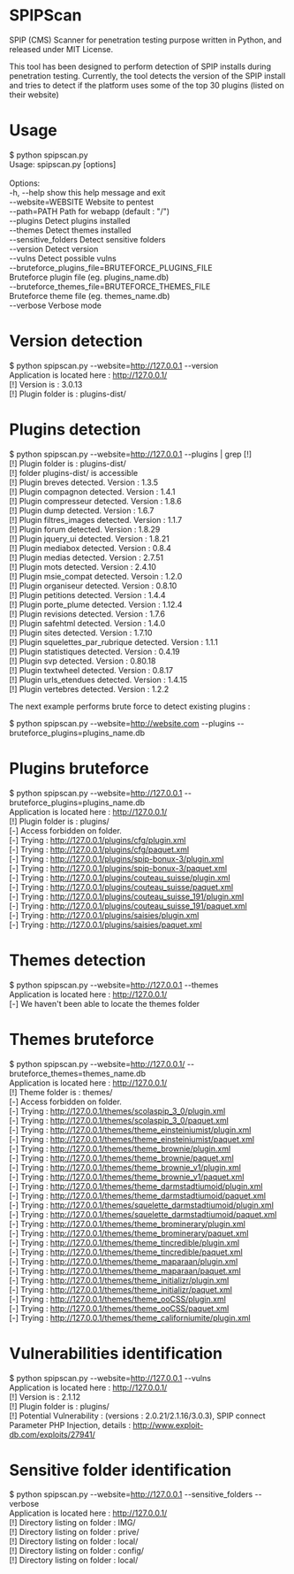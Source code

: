 SPIPScan
========

SPIP (CMS) Scanner for penetration testing purpose written in Python, and released under MIT License.

This tool has been designed to perform detection of SPIP installs during penetration testing. 
Currently, the tool detects the version of the SPIP install and tries to detect if the platform uses some of the top 30 plugins (listed on their website)


Usage
========

$ python spipscan.py <br />
Usage: spipscan.py [options]<br />
<br />
Options:<br />
  -h, --help            show this help message and exit<br />
  --website=WEBSITE     Website to pentest<br />
  --path=PATH           Path for webapp (default : "/")<br />
  --plugins             Detect plugins installed<br />
  --themes              Detect themes installed<br />
  --sensitive_folders   Detect sensitive folders<br />
  --version             Detect version<br />
  --vulns               Detect possible vulns<br />
  --bruteforce_plugins_file=BRUTEFORCE_PLUGINS_FILE<br />
                        Bruteforce plugin file (eg. plugins_name.db)<br />
  --bruteforce_themes_file=BRUTEFORCE_THEMES_FILE<br />
                        Bruteforce theme file (eg. themes_name.db)<br />
  --verbose             Verbose mode<br />

                        

Version detection
========
$ python spipscan.py --website=http://127.0.0.1 --version<br />
Application is located here : http://127.0.0.1/<br />
[!] Version is : 3.0.13<br />
[!] Plugin folder is : plugins-dist/<br />



Plugins detection
========
$ python spipscan.py --website=http://127.0.0.1 --plugins | grep [!]<br />
[!] Plugin folder is : plugins-dist/<br />
[!] folder plugins-dist/ is accessible<br />
[!] Plugin breves detected. Version : 1.3.5<br />
[!] Plugin compagnon detected. Version : 1.4.1<br />
[!] Plugin compresseur detected. Version : 1.8.6<br />
[!] Plugin dump detected. Version : 1.6.7<br />
[!] Plugin filtres_images detected. Version : 1.1.7<br />
[!] Plugin forum detected. Version : 1.8.29<br />
[!] Plugin jquery_ui detected. Version : 1.8.21<br />
[!] Plugin mediabox detected. Version : 0.8.4<br />
[!] Plugin medias detected. Version : 2.7.51<br />
[!] Plugin mots detected. Version : 2.4.10<br />
[!] Plugin msie_compat detected. Versoin : 1.2.0<br />
[!] Plugin organiseur detected. Version : 0.8.10<br />
[!] Plugin petitions detected. Version : 1.4.4<br />
[!] Plugin porte_plume detected. Version : 1.12.4<br />
[!] Plugin revisions detected. Version : 1.7.6<br />
[!] Plugin safehtml detected. Version : 1.4.0<br />
[!] Plugin sites detected. Version : 1.7.10<br />
[!] Plugin squelettes_par_rubrique detected. Version : 1.1.1<br />
[!] Plugin statistiques detected. Version : 0.4.19<br />
[!] Plugin svp detected. Version : 0.80.18<br />
[!] Plugin textwheel detected. Version : 0.8.17<br />
[!] Plugin urls_etendues detected. Version : 1.4.15<br />
[!] Plugin vertebres detected. Version : 1.2.2<br />


The next example performs brute force to detect existing plugins :<br />

$ python spipscan.py --website=http://website.com --plugins --bruteforce_plugins=plugins_name.db



Plugins bruteforce
========
$ python spipscan.py --website=http://127.0.0.1 --bruteforce_plugins=plugins_name.db<br />
Application is located here : http://127.0.0.1/<br />
[!] Plugin folder is : plugins/<br />
[-] Access forbidden on folder.<br />
[-] Trying : http://127.0.0.1/plugins/cfg/plugin.xml<br />
[-] Trying : http://127.0.0.1/plugins/cfg/paquet.xml<br />
[-] Trying : http://127.0.0.1/plugins/spip-bonux-3/plugin.xml<br />
[-] Trying : http://127.0.0.1/plugins/spip-bonux-3/paquet.xml<br />
[-] Trying : http://127.0.0.1/plugins/couteau_suisse/plugin.xml<br />
[-] Trying : http://127.0.0.1/plugins/couteau_suisse/paquet.xml<br />
[-] Trying : http://127.0.0.1/plugins/couteau_suisse_191/plugin.xml<br />
[-] Trying : http://127.0.0.1/plugins/couteau_suisse_191/paquet.xml<br />
[-] Trying : http://127.0.0.1/plugins/saisies/plugin.xml<br />
[-] Trying : http://127.0.0.1/plugins/saisies/paquet.xml<br />



Themes detection
========
$ python spipscan.py --website=http://127.0.0.1 --themes<br />
Application is located here : http://127.0.0.1/<br />
[-] We haven't been able to locate the themes folder


Themes bruteforce
========
$ python spipscan.py --website=http://127.0.0.1/ --bruteforce_themes=themes_name.db<br />
Application is located here : http://127.0.0.1/<br />
[!] Theme folder is : themes/<br />
[-] Access forbidden on folder.<br />
[-] Trying : http://127.0.0.1/themes/scolaspip_3_0/plugin.xml<br />
[-] Trying : http://127.0.0.1/themes/scolaspip_3_0/paquet.xml<br />
[-] Trying : http://127.0.0.1/themes/theme_einsteiniumist/plugin.xml<br />
[-] Trying : http://127.0.0.1/themes/theme_einsteiniumist/paquet.xml<br />
[-] Trying : http://127.0.0.1/themes/theme_brownie/plugin.xml<br />
[-] Trying : http://127.0.0.1/themes/theme_brownie/paquet.xml<br />
[-] Trying : http://127.0.0.1/themes/theme_brownie_v1/plugin.xml<br />
[-] Trying : http://127.0.0.1/themes/theme_brownie_v1/paquet.xml<br />
[-] Trying : http://127.0.0.1/themes/theme_darmstadtiumoid/plugin.xml<br />
[-] Trying : http://127.0.0.1/themes/theme_darmstadtiumoid/paquet.xml<br />
[-] Trying : http://127.0.0.1/themes/squelette_darmstadtiumoid/plugin.xml<br />
[-] Trying : http://127.0.0.1/themes/squelette_darmstadtiumoid/paquet.xml<br />
[-] Trying : http://127.0.0.1/themes/theme_brominerary/plugin.xml<br />
[-] Trying : http://127.0.0.1/themes/theme_brominerary/paquet.xml<br />
[-] Trying : http://127.0.0.1/themes/theme_tincredible/plugin.xml<br />
[-] Trying : http://127.0.0.1/themes/theme_tincredible/paquet.xml<br />
[-] Trying : http://127.0.0.1/themes/theme_maparaan/plugin.xml<br />
[-] Trying : http://127.0.0.1/themes/theme_maparaan/paquet.xml<br />
[-] Trying : http://127.0.0.1/themes/theme_initializr/plugin.xml<br />
[-] Trying : http://127.0.0.1/themes/theme_initializr/paquet.xml<br />
[-] Trying : http://127.0.0.1/themes/theme_ooCSS/plugin.xml<br />
[-] Trying : http://127.0.0.1/themes/theme_ooCSS/paquet.xml<br />
[-] Trying : http://127.0.0.1/themes/theme_californiumite/plugin.xml<br />

Vulnerabilities identification
========
$ python spipscan.py --website=http://127.0.0.1 --vulns<br />
Application is located here : http://127.0.0.1/<br />
[!] Version is : 2.1.12<br />
[!] Plugin folder is : plugins/<br />
[!] Potential Vulnerability : (versions : 2.0.21/2.1.16/3.0.3), SPIP connect Parameter PHP Injection, details : http://www.exploit-db.com/exploits/27941/<br />


Sensitive folder identification
========
$ python spipscan.py --website=http://127.0.0.1 --sensitive_folders --verbose<br />
Application is located here : http://127.0.0.1/<br />
[!] Directory listing on folder : IMG/<br />
[!] Directory listing on folder : prive/<br />
[!] Directory listing on folder : local/<br />
[!] Directory listing on folder : config/<br />
[!] Directory listing on folder : local/<br />
